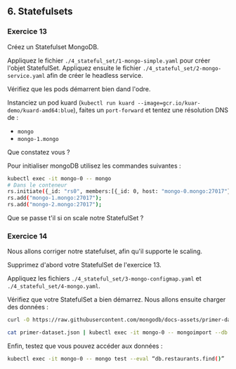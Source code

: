 ## 6. Statefulsets

### Exercice 13

Créez un Statefulset MongoDB.

Appliquez le fichier `./4_stateful_set/1-mongo-simple.yaml` pour créer l'objet StatefulSet.
Appliquez ensuite le fichier `./4_stateful_set/2-mongo-service.yaml` afin de créer le headless service.

Vérifiez que les pods démarrent bien dand l'odre. 

Instanciez un pod kuard (`kubectl run kuard --image=gcr.io/kuar-demo/kuard-amd64:blue`), faites un `port-forward` et tentez une résolution DNS de :
* `mongo`
* `mongo-1.mongo`

Que constatez vous ?

Pour initialiser mongoDB utilisez les commandes suivantes :

```bash
kubectl exec -it mongo-0 -- mongo
# Dans le conteneur
rs.initiate({_id: "rs0", members:[{_id: 0, host: "mongo-0.mongo:27017"}]});
rs.add("mongo-1.mongo:27017");
rs.add("mongo-2.mongo:27017");
```

Que se passe t'il si on scale notre StatefulSet ?


### Exercice 14

Nous allons corriger notre statefulset, afin qu'il supporte le scaling.

Supprimez d'abord votre StatefulSet de l'exercice 13.

Appliquez les fichiers `./4_stateful_set/3-mongo-configmap.yaml` et `./4_stateful_set/4-mongo.yaml`.

Vérifiez que votre StatefulSet a bien démarrez. Nous allons ensuite charger des données :

```bash
curl -O https://raw.githubusercontent.com/mongodb/docs-assets/primer-dataset/primer-dataset.json

cat primer-dataset.json | kubectl exec -it mongo-0 -- mongoimport --db test --collection restaurants --drop
```

Enfin, testez que vous pouvez accéder aux données : 

```bash
kubectl exec -it mongo-0 -- mongo test --eval “db.restaurants.find()”
```